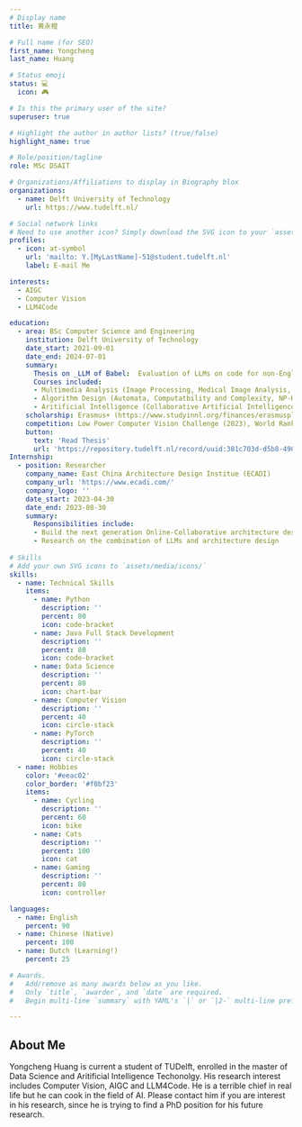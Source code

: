 ```yaml
---
# Display name
title: 黄永橙

# Full name (for SEO)
first_name: Yongcheng
last_name: Huang

# Status emoji
status: 💻 
  icon: 🎮

# Is this the primary user of the site?
superuser: true

# Highlight the author in author lists? (true/false)
highlight_name: true

# Role/position/tagline
role: MSc DSAIT

# Organizations/Affiliations to display in Biography blox
organizations:
  - name: Delft University of Technology
    url: https://www.tudelft.nl/

# Social network links
# Need to use another icon? Simply download the SVG icon to your `assets/media/icons/` folder.
profiles:
  - icon: at-symbol
    url: 'mailto: Y.[MyLastName]-51@student.tudelft.nl'
    label: E-mail Me

interests:
  - AIGC
  - Computer Vision
  - LLM4Code

education:
  - area: BSc Computer Science and Engineering
    institution: Delft University of Technology
    date_start: 2021-09-01
    date_end: 2024-07-01
    summary: 
      Thesis on _LLM of Babel:  Evaluation of LLMs on code for non-English use-cases_. Supervised by [Assistant Prof. Dr. Maliheh Izadi], [Prof. Dr. Arie van Deursen], and [ir. Jonathan Katzy].
      Courses included:
      - Multimedia Analysis (Image Processing, Medical Image Analysis, Computer Vision, Computer Graphics)
      - Algorithm Design (Automata, Computatbility and Complexity, NP-Hard Algorithm)
      - Aritificial Intelligence (Collaborative Artificial Intelligence, Deep Learning, Machine Learning)
    scholarship: Erasmus+ (https://www.studyinnl.org/finances/erasmusplus)
    competition: Low Power Computer Vision Challenge (2023), World Ranking 25
    button:
      text: 'Read Thesis'
      url: 'https://repository.tudelft.nl/record/uuid:381c703d-d5b8-490a-9d85-31f5a1d7692a'
Internship:
  - position: Researcher
    company_name: East China Architecture Design Institue (ECADI) 
    company_url: 'https://www.ecadi.com/'
    company_logo: ''
    date_start: 2023-04-30
    date_end: 2023-08-30
    summary: 
      Responsibilities include:
      - Build the next generation Online-Collaborative architecture design platform AlphaBuilt
      - Research on the combination of LLMs and architecture design
  
# Skills
# Add your own SVG icons to `assets/media/icons/`
skills:
  - name: Technical Skills
    items:
      - name: Python
        description: ''
        percent: 80
        icon: code-bracket
      - name: Java Full Stack Development
        description: ''
        percent: 80
        icon: code-bracket
      - name: Data Science
        description: ''
        percent: 80
        icon: chart-bar
      - name: Computer Vision
        description: ''
        percent: 40
        icon: circle-stack
      - name: PyTorch
        description: ''
        percent: 40
        icon: circle-stack
  - name: Hobbies
    color: '#eeac02'
    color_border: '#f0bf23'
    items:
      - name: Cycling
        description: ''
        percent: 60
        icon: bike
      - name: Cats
        description: ''
        percent: 100
        icon: cat
      - name: Gaming
        description: ''
        percent: 80
        icon: controller

languages:
  - name: English
    percent: 90
  - name: Chinese (Native)
    percent: 100
  - name: Dutch (Learning!)
    percent: 25

# Awards.
#   Add/remove as many awards below as you like.
#   Only `title`, `awarder`, and `date` are required.
#   Begin multi-line `summary` with YAML's `|` or `|2-` multi-line prefix and indent 2 spaces below.

---
```


## About Me

Yongcheng Huang is current a student of TUDelft, enrolled in the master of Data Science and Aritificial Intelligence Techonolgy. His research interest includes Computer Vision, AIGC and LLM4Code. He is a terrible chief in real life but he can cook in the field of AI. Please contact him if you are interest in his research, since he is trying to find a PhD position for his future research.
